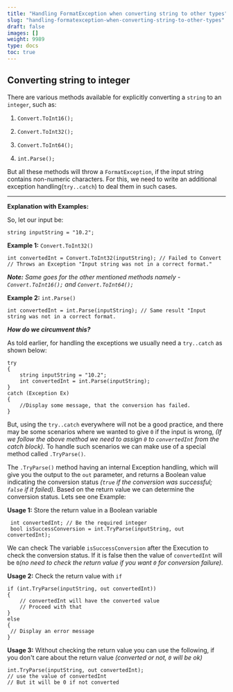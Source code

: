 ```yaml
---
title: "Handling FormatException when converting string to other types"
slug: "handling-formatexception-when-converting-string-to-other-types"
draft: false
images: []
weight: 9989
type: docs
toc: true
---
```


## Converting string to integer
There are various methods available for explicitly converting a `string` to an `integer`, such as:
 1. `Convert.ToInt16();`

 2. `Convert.ToInt32();`

 3. `Convert.ToInt64();`

 4. `int.Parse();`

 But all these methods will throw a `FormatException`, if the input string contains non-numeric characters. For this, we need to write an additional exception handling(`try..catch`) to deal them in such cases.

<hr/>
 
**Explanation with Examples:**

So, let our input be:

    string inputString = "10.2";


**Example 1:** `Convert.ToInt32()`

    int convertedInt = Convert.ToInt32(inputString); // Failed to Convert 
    // Throws an Exception "Input string was not in a correct format."

***Note:** Same goes for the other mentioned methods namely - `Convert.ToInt16();` and `Convert.ToInt64();`*
 

**Example 2:** `int.Parse()`

    int convertedInt = int.Parse(inputString); // Same result "Input string was not in a correct format.

***How do we circumvent this?*** 

As told earlier, for handling the exceptions we usually need a `try..catch` as shown below:

    try
    {
        string inputString = "10.2";
        int convertedInt = int.Parse(inputString);
    }
    catch (Exception Ex)
    {
        //Display some message, that the conversion has failed.         
    }
But, using the `try..catch` everywhere will not be a good practice, and there may be some scenarios where we wanted to give `0` if the input is wrong, _(If we follow the above method we need to assign `0` to `convertedInt` from the catch block)._ 
To handle such scenarios we can make use of a special method called `.TryParse()`.

The `.TryParse()` method having an internal Exception handling, which will give you the output to the `out` parameter, and returns a Boolean value indicating the conversion status _(`true` if the conversion was successful; `false` if it failed)._ Based on the return value we can determine the conversion status. Lets see one Example:

**Usage 1:** Store the return value in a Boolean variable

     int convertedInt; // Be the required integer
     bool isSuccessConversion = int.TryParse(inputString, out convertedInt);
We can check The variable `isSuccessConversion` after the Execution to check the conversion status. If it is false then the value of `convertedInt` will be `0`_(no need to check the return value if you want `0` for conversion failure)._ 

**Usage 2:** Check the return value with `if`

    if (int.TryParse(inputString, out convertedInt))
    {
        // convertedInt will have the converted value
        // Proceed with that
    }
    else 
    {
     // Display an error message
    }
**Usage 3:** Without checking the return value
you can use the following, if you don't care about the return value _(converted or not, `0` will be ok)_

    int.TryParse(inputString, out convertedInt);
    // use the value of convertedInt
    // But it will be 0 if not converted

